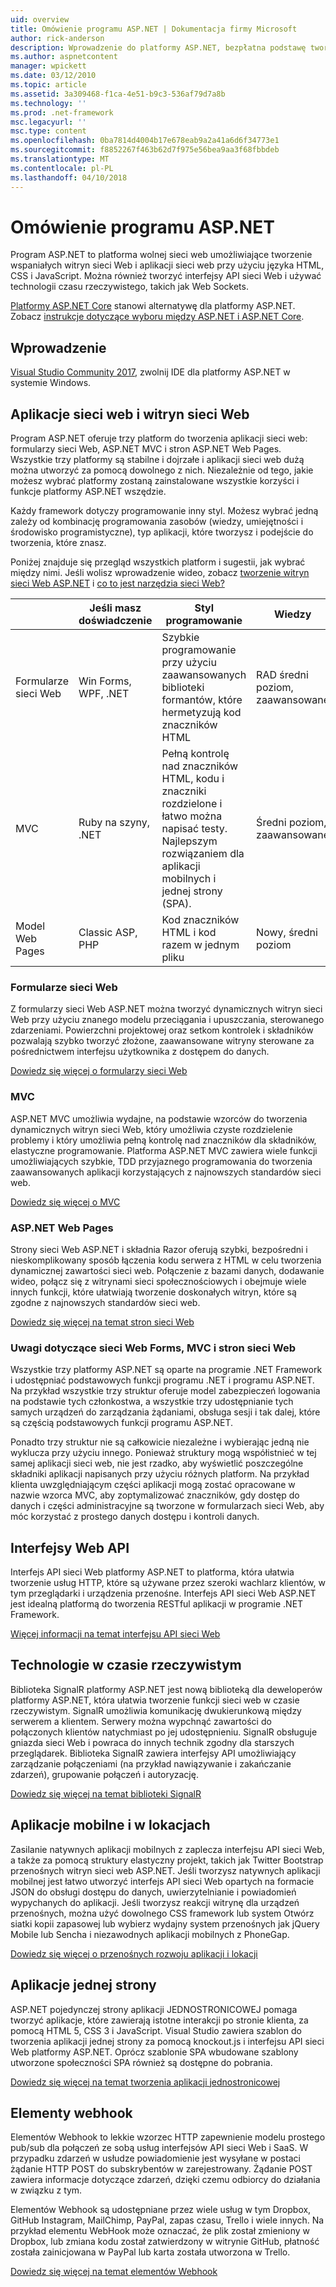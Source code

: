 ```yaml
---
uid: overview
title: Omówienie programu ASP.NET | Dokumentacja firmy Microsoft
author: rick-anderson
description: Wprowadzenie do platformy ASP.NET, bezpłatna podstawę tworzenia witryn sieci Web, aplikacji sieci web i interfejsów API sieci web.
ms.author: aspnetcontent
manager: wpickett
ms.date: 03/12/2010
ms.topic: article
ms.assetid: 3a309468-f1ca-4e51-b9c3-536af79d7a8b
ms.technology: ''
ms.prod: .net-framework
msc.legacyurl: ''
msc.type: content
ms.openlocfilehash: 0ba7814d4004b17e678eab9a2a41a6d6f34773e1
ms.sourcegitcommit: f8852267f463b62d7f975e56bea9aa3f68fbbdeb
ms.translationtype: MT
ms.contentlocale: pl-PL
ms.lasthandoff: 04/10/2018
---
```

# <a name="aspnet-overview"></a>Omówienie programu ASP.NET

Program ASP.NET to platforma wolnej sieci web umożliwiające tworzenie wspaniałych witryn sieci Web i aplikacji sieci web przy użyciu języka HTML, CSS i JavaScript. Można również tworzyć interfejsy API sieci Web i używać technologii czasu rzeczywistego, takich jak Web Sockets.

[Platformy ASP.NET Core](https://docs.microsoft.com/aspnet/core/) stanowi alternatywę dla platformy ASP.NET.  Zobacz [instrukcje dotyczące wyboru między ASP.NET i ASP.NET Core](https://docs.microsoft.com/aspnet/core/choose-aspnet-framework).

## <a name="get-started"></a>Wprowadzenie

[Visual Studio Community 2017](https://www.visualstudio.com/downloads/), zwolnij IDE dla platformy ASP.NET w systemie Windows.

## <a name="websites-and-web-applications"></a>Aplikacje sieci web i witryn sieci Web

 Program ASP.NET oferuje trzy platform do tworzenia aplikacji sieci web: formularzy sieci Web, ASP.NET MVC i stron ASP.NET Web Pages. Wszystkie trzy platformy są stabilne i dojrzałe i aplikacji sieci web dużą można utworzyć za pomocą dowolnego z nich. Niezależnie od tego, jakie możesz wybrać platformy zostaną zainstalowane wszystkie korzyści i funkcje platformy ASP.NET wszędzie.

Każdy framework dotyczy programowanie inny styl. Możesz wybrać jedną zależy od kombinację programowania zasobów (wiedzy, umiejętności i środowisko programistyczne), typ aplikacji, które tworzysz i podejście do tworzenia, które znasz.

Poniżej znajduje się przegląd wszystkich platform i sugestii, jak wybrać między nimi. Jeśli wolisz wprowadzenie wideo, zobacz [tworzenie witryn sieci Web ASP.NET](https://channel9.msdn.com/Blogs/ASP-NET-Site-Videos/Making-Websites-with-ASPNET) i [co to jest narzędzia sieci Web?](https://channel9.msdn.com/Blogs/ASP-NET-Site-Videos/what-is-web-tools)

|   | Jeśli masz doświadczenie | Styl programowanie | Wiedzy | 
|-----------|----------------------|-----------------------------------------------------|----------------|
| Formularze sieci Web | Win Forms, WPF, .NET | Szybkie programowanie przy użyciu zaawansowanych biblioteki formantów, które hermetyzują kod znaczników HTML | RAD średni poziom, zaawansowane |
| MVC       | Ruby na szyny, .NET  | Pełną kontrolę nad znaczników HTML, kodu i znaczniki rozdzielone i łatwo można napisać testy. Najlepszym rozwiązaniem dla aplikacji mobilnych i jednej strony (SPA). | Średni poziom, zaawansowane |
| Model Web Pages  | Classic ASP, PHP     | Kod znaczników HTML i kod razem w jednym pliku | Nowy, średni poziom |

### <a name="web-forms"></a>Formularze sieci Web

Z formularzy sieci Web ASP.NET można tworzyć dynamicznych witryn sieci Web przy użyciu znanego modelu przeciągania i upuszczania, sterowanego zdarzeniami. Powierzchni projektowej oraz setkom kontrolek i składników pozwalają szybko tworzyć złożone, zaawansowane witryny sterowane za pośrednictwem interfejsu użytkownika z dostępem do danych. 

[Dowiedz się więcej o formularzy sieci Web](web-forms/index.md)

### <a name="mvc"></a>MVC

ASP.NET MVC umożliwia wydajne, na podstawie wzorców do tworzenia dynamicznych witryn sieci Web, który umożliwia czyste rozdzielenie problemy i który umożliwia pełną kontrolę nad znaczników dla składników, elastyczne programowanie. Platforma ASP.NET MVC zawiera wiele funkcji umożliwiających szybkie, TDD przyjaznego programowania do tworzenia zaawansowanych aplikacji korzystających z najnowszych standardów sieci web. 

[Dowiedz się więcej o MVC](mvc/index.md)

### <a name="aspnet-web-pages"></a>ASP.NET Web Pages

Strony sieci Web ASP.NET i składnia Razor oferują szybki, bezpośredni i nieskomplikowany sposób łączenia kodu serwera z HTML w celu tworzenia dynamicznej zawartości sieci web. Połączenie z bazami danych, dodawanie wideo, połącz się z witrynami sieci społecznościowych i obejmuje wiele innych funkcji, które ułatwiają tworzenie doskonałych witryn, które są zgodne z najnowszych standardów sieci web.

[Dowiedz się więcej na temat stron sieci Web](web-pages/index.md)

### <a name="notes-about-web-forms-mvc-and-web-pages"></a>Uwagi dotyczące sieci Web Forms, MVC i stron sieci Web

Wszystkie trzy platformy ASP.NET są oparte na programie .NET Framework i udostępniać podstawowych funkcji programu .NET i programu ASP.NET. Na przykład wszystkie trzy struktur oferuje model zabezpieczeń logowania na podstawie tych członkostwa, a wszystkie trzy udostępnianie tych samych urządzeń do zarządzania żądaniami, obsługa sesji i tak dalej, które są częścią podstawowych funkcji programu ASP.NET.

Ponadto trzy struktur nie są całkowicie niezależne i wybierając jedną nie wyklucza przy użyciu innego. Ponieważ struktury mogą współistnieć w tej samej aplikacji sieci web, nie jest rzadko, aby wyświetlić poszczególne składniki aplikacji napisanych przy użyciu różnych platform. Na przykład klienta uwzględniającym części aplikacji mogą zostać opracowane w nazwie wzorca MVC, aby zoptymalizować znaczników, gdy dostęp do danych i części administracyjne są tworzone w formularzach sieci Web, aby móc korzystać z prostego danych dostępu i kontroli danych.

## <a name="web-apis"></a>Interfejsy Web API

Interfejs API sieci Web platformy ASP.NET to platforma, która ułatwia tworzenie usług HTTP, które są używane przez szeroki wachlarz klientów, w tym przeglądarki i urządzenia przenośne. Interfejs API sieci Web ASP.NET jest idealną platformą do tworzenia RESTful aplikacji w programie .NET Framework.

[Więcej informacji na temat interfejsu API sieci Web](web-api/index.md)

<!-- Put first under Web API TOC:  Watch video (9 minutes) https://channel9.msdn.com/Blogs/ASP-NET-Site-Videos/services-and-aspnet -->

## <a name="real-time-technologies"></a>Technologie w czasie rzeczywistym

Biblioteka SignalR platformy ASP.NET jest nową biblioteką dla deweloperów platformy ASP.NET, która ułatwia tworzenie funkcji sieci web w czasie rzeczywistym. SignalR umożliwia komunikację dwukierunkową między serwerem a klientem. Serwery można wypchnąć zawartości do połączonych klientów natychmiast po jej udostępnieniu. SignalR obsługuje gniazda sieci Web i powraca do innych technik zgodny dla starszych przeglądarek. Biblioteka SignalR zawiera interfejsy API umożliwiający zarządzanie połączeniami (na przykład nawiązywanie i zakańczanie zdarzeń), grupowanie połączeń i autoryzację.

[Dowiedz się więcej na temat biblioteki SignalR](signalr/index.md)

<!-- Put first under SignalR TOC:  Watch video (6 minutes) https://channel9.msdn.com/Blogs/ASP-NET-Site-Videos/signalr-and-the-real-time-web -->

## <a name="mobile-apps-and-sites"></a>Aplikacje mobilne i w lokacjach 

Zasilanie natywnych aplikacji mobilnych z zaplecza interfejsu API sieci Web, a także za pomocą struktury elastyczny projekt, takich jak Twitter Bootstrap przenośnych witryn sieci web ASP.NET. Jeśli tworzysz natywnych aplikacji mobilnej jest łatwo utworzyć interfejs API sieci Web opartych na formacie JSON do obsługi dostępu do danych, uwierzytelnianie i powiadomień wypychanych do aplikacji. Jeśli tworzysz reakcji witrynę dla urządzeń przenośnych, można użyć dowolnego CSS framework lub system Otwórz siatki kopii zapasowej lub wybierz wydajny system przenośnych jak jQuery Mobile lub Sencha i niezawodnych aplikacji mobilnych z PhoneGap.

[Dowiedz się więcej o przenośnych rozwoju aplikacji i lokacji](mobile/index.md)

<!-- Put first under mobile TOC:  Watch video (11 minutes) https://channel9.msdn.com/Blogs/ASP-NET-Site-Videos/aspnet-and-mobile -->

## <a name="single-page-applications"></a>Aplikacje jednej strony 

ASP.NET pojedynczej strony aplikacji JEDNOSTRONICOWEJ pomaga tworzyć aplikacje, które zawierają istotne interakcji po stronie klienta, za pomocą HTML 5, CSS 3 i JavaScript. Visual Studio zawiera szablon do tworzenia aplikacji jednej strony za pomocą knockout.js i interfejsu API sieci Web platformy ASP.NET. Oprócz szablonie SPA wbudowane szablony utworzone społeczności SPA również są dostępne do pobrania.

[Dowiedz się więcej na temat tworzenia aplikacji jednostronicowej](single-page-application/index.md)

## <a name="webhooks"></a>Elementy webhook

Elementów Webhook to lekkie wzorzec HTTP zapewnienie modelu prostego pub/sub dla połączeń ze sobą usług interfejsów API sieci Web i SaaS. W przypadku zdarzeń w usłudze powiadomienie jest wysyłane w postaci żądanie HTTP POST do subskrybentów w zarejestrowany. Żądanie POST zawiera informacje dotyczące zdarzeń, dzięki czemu odbiorcy do działania w związku z tym.

Elementów Webhook są udostępniane przez wiele usług w tym Dropbox, GitHub Instagram, MailChimp, PayPal, zapas czasu, Trello i wiele innych. Na przykład elementu WebHook może oznaczać, że plik został zmieniony w Dropbox, lub zmiana kodu został zatwierdzony w witrynie GitHub, płatność została zainicjowana w PayPal lub karta została utworzona w Trello.

[Dowiedz się więcej na temat elementów Webhook](webhooks/index.md)





<!--
Create Deployment TOC based on https://www.asp.net/aspnet/overview/deployment
Copy deployment content map to MVC, WebForms, Web Pages, Web API sections.
Copy Web Deployment in Enterprise from WebForms to MVC
Move under ASP.NET Best practices
    What not to do in ASP.NET, and what to do instead https://review.docs.microsoft.cus/aspnet/aspnet/overview/web-development-best-practices/what-not-to-do-in-aspnet-and-what-to-do-instead
    Async and await https://channel9.msdn.com/Blogs/ASP-NET-Site-Videos/async-and-await
    Building Real World Cloud Apps with Azure https://review.docs.microsoft.com/aspnet/aspnet/overview/developing-apps-with-windows-azure/building-real-world-cloud-apps-with-windows-azure/introduction
    Hands on Lab: Maintainable Azure Websites: Managing Change and Scale https://review.docs.microsoft.com/aspnet/aspnet/overview/developing-apps-with-windows-azure/maintainable-azure-websites-managing-change-and-scale

-->

